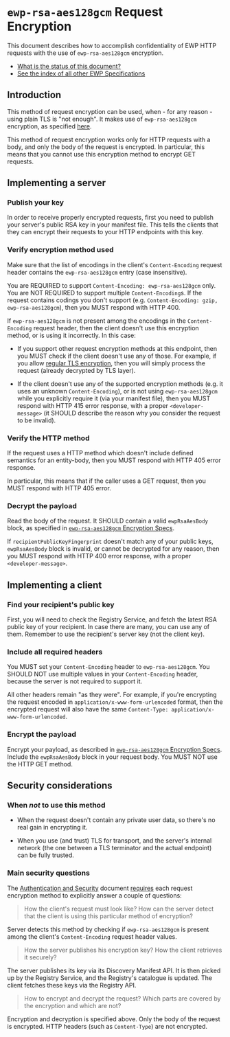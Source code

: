 `ewp-rsa-aes128gcm` Request Encryption
======================================

This document describes how to accomplish confidentiality of EWP HTTP requests
with the use of `ewp-rsa-aes128gcm` encryption.

* [What is the status of this document?][statuses]
* [See the index of all other EWP Specifications][develhub]


Introduction
------------

This method of request encryption can be used, when - for any reason - using
plain TLS is "not enough". It makes use of `ewp-rsa-aes128gcm` encryption, as
specified [here][encr-spec].

This method of request encryption works only for HTTP requests with a body, and
only the body of the request is encrypted. In particular, this means that you
cannot use this encryption method to encrypt GET requests.


Implementing a server
---------------------

### Publish your key

In order to receive properly encrypted requests, first you need to publish your
server's public RSA key in your manifest file. This tells the clients that they
can encrypt their requests to your HTTP endpoints with this key.


### Verify encryption method used

Make sure that the list of encodings in the client's `Content-Encoding` request
header contains the `ewp-rsa-aes128gcm` entry (case insensitive).

You are REQUIRED to support `Content-Encoding: ewp-rsa-aes128gcm` only. You are
NOT REQUIRED to support multiple `Content-Encoding`s. If the request contains
codings you don't support (e.g. `Content-Encoding: gzip, ewp-rsa-aes128gcm`),
then you MUST respond with HTTP 400.

If `ewp-rsa-aes128gcm` is not present among the encodings in the
`Content-Encoding` request header, then the client doesn't use this encryption
method, or is using it incorrectly. In this case:

 * If you support other request encryption methods at this endpoint, then you
   MUST check if the client doesn't use any of those. For example, if you
   allow [regular TLS encryption][reqencr-tls], then you will simply process
   the request (already decrypted by TLS layer).

 * If the client doesn't use any of the supported encryption methods (e.g. it
   uses an unknown `Content-Encoding`), or is not using `ewp-rsa-aes128gcm`
   while you explicitly require it (via your manifest file), then you MUST
   respond with HTTP 415 error response, with a proper `<developer-message>`
   (it SHOULD describe the reason why you consider the request to be invalid).


### Verify the HTTP method

If the request uses a HTTP method which doesn't include defined semantics for
an entity-body, then you MUST respond with HTTP 405 error response.

In particular, this means that if the caller uses a GET request, then you MUST
respond with HTTP 405 error.


### Decrypt the payload

Read the body of the request. It SHOULD contain a valid `ewpRsaAesBody` block,
as specified in [`ewp-rsa-aes128gcm` Encryption Specs][encr-spec].

If `recipientPublicKeyFingerprint` doesn't match any of your public keys,
`ewpRsaAesBody` block is invalid, or cannot be decrypted for any reason, then
you MUST respond with HTTP 400 error response, with a proper
`<developer-message>`.


Implementing a client
---------------------

### Find your recipient's public key

First, you will need to check the Registry Service, and fetch the latest RSA
public key of your recipient. In case there are many, you can use any of them.
Remember to use the recipient's server key (not the client key).


### Include all required headers

You MUST set your `Content-Encoding` header to `ewp-rsa-aes128gcm`. You SHOULD
NOT use multiple values in your `Content-Encoding` header, because the server
is not required to support it.

All other headers remain "as they were". For example, if you're encrypting the
request encoded in `application/x-www-form-urlencoded` format, then the
encrypted request will also have the same
`Content-Type: application/x-www-form-urlencoded`.


### Encrypt the payload

Encrypt your payload, as described in [`ewp-rsa-aes128gcm` Encryption
Specs][encr-spec]. Include the `ewpRsaAesBody` block in your request body. You
MUST NOT use the HTTP GET method.


Security considerations
-----------------------

### When *not* to use this method

 * When the request doesn't contain any private user data, so there's no real
   gain in encrypting it.

 * When you use (and trust) TLS for transport, and the server's internal
   network (the one between a TLS terminator and the actual endpoint) can be
   fully trusted.


### Main security questions

The [Authentication and Security][sec-intro] document
[requires][sec-method-rules] each request encryption method to explicitly
answer a couple of questions:

> How the client's request must look like? How can the server detect that the
> client is using this particular method of encryption?

Server detects this method by checking if `ewp-rsa-aes128gcm` is present
among the client's `Content-Encoding` request header values.

> How the server publishes his encryption key? How the client retrieves it
> securely?

The server publishes its key via its Discovery Manifest API. It is then picked
up by the Registry Service, and the Registry's catalogue is updated. The client
fetches these keys via the Registry API.

> How to encrypt and decrypt the request? Which parts are covered by the
> encryption and which are not?

Encryption and decryption is specified above. Only the body of the request is
encrypted. HTTP headers (such as `Content-Type`) are not encrypted.


[develhub]: http://developers.erasmuswithoutpaper.eu/
[statuses]: https://github.com/erasmus-without-paper/ewp-specs-management/blob/stable-v1/README.md#statuses
[sec-intro]: https://github.com/erasmus-without-paper/ewp-specs-sec-intro
[sec-method-rules]: https://github.com/erasmus-without-paper/ewp-specs-sec-intro#rules
[encr-spec]: https://github.com/erasmus-without-paper/ewp-specs-sec-rsa-aes128gcm
[reqencr-tls]: https://github.com/erasmus-without-paper/ewp-specs-sec-reqencr-tls
